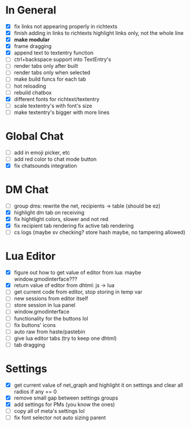 # In General
- [x] fix links not appearing properly in richtexts
- [x] finish adding in links to richtexts highlight links only, not the whole line
- [x] **make modular**
- [x] frame dragging
- [x] append text to textentry function
- [ ] ctrl+backspace support into TextEntry's
- [ ] render tabs only after built
- [ ] render tabs only when selected
- [ ] make build funcs for each tab
- [ ] hot reloading
- [ ] rebuild chatbox
- [x] different fonts for richtext/textentry
- [ ] scale textentry's with font's size
- [ ] make textentry's bigger with more lines

# Global Chat
- [ ] add in emoji picker, etc
- [ ] add red color to chat mode button
- [x] fix chatsounds integration

# DM Chat
- [ ] group dms: rewrite the net, recipients -> table (should be ez)
- [x] highlight dm tab on receiving
- [x] fix hightlight colors, slower and not red
- [x] fix recipient tab rendering fix active tab rendering
- [ ] cs logs (maybe sv checking? store hash maybe, no tampering allowed)

# Lua Editor
- [x] figure out how to get value of editor from lua: maybe window.gmodinterface???
- [x] return value of editor from dhtml: js -> lua 
- [ ] get current code from editor, stop storing in temp var
- [ ] new sessions from editor itself
- [ ] store session in lua panel
- [ ] window.gmodinterface
- [ ] functionality for the buttons lol
- [ ] fix buttons' icons
- [ ] auto raw from haste/pastebin
- [ ] give lua editor tabs (try to keep one dhtml)
- [ ] tab dragging

# Settings
- [x] get current value of net_graph and highlight it on settings and clear all radios if any == 0
- [x] remove small gap between settings groups
- [x] add settings for PMs (you know the ones)
- [ ] copy all of meta's settings lol
- [ ] fix font selector not auto sizing parent
